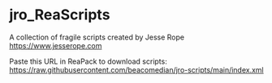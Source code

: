 # jro_ReaScripts

A collection of fragile scripts created by Jesse Rope
https://www.jesserope.com

Paste this URL in ReaPack to download scripts:
https://raw.githubusercontent.com/beacomedian/jro-scripts/main/index.xml